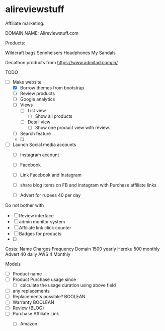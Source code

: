 # alireviewstuff

Affiliate marketing.


DOMAIN NAME:
Alireviewstuff.com



Products: 

Wildcraft bags
Sennheisers Headphones
My Sandals

Decathon products from https://www.admitad.com/in/





TODO
- [ ] Make website
    - [x] Borrow themes from bootstrap
    - [ ] Review products
    - [ ] Google analytics
    - [ ] Views
        - [ ] List view
            - [ ] Show all products
        - [ ] Detail view
            - [ ] Show one product view with review.
    - [ ] Search feature
    - [ ] 

- [ ] Launch Social media accounts
    - [ ] Instagram account
    - [ ] Facebook
    - [ ] Link Facebook and Instagram
    - [ ] share blog items on FB and instagram with Purchase affiliate links
    - [ ] Advert for rupees 40 per day


Do not bother with
- [ ] Review interface
- [ ] admin monitor system
- [ ] Affiliate link click counter
- [ ] Badges for products
- [ ] 


Costs:
Name	Charges	Frequency
Domain	1500	yearly
Heroku	500	monthly
Advert	40	daily
AWS	4	Monthly
		


Models

- [ ] Product name
- [ ] Product Purchase usage since
    - [ ] calculate the usage duration using above field
- [ ] any replacements
- [ ] Replacements possible? BOOLEAN
- [ ] Warranty BOOLEAN
- [ ] Review (BLOG)
- [ ] Purchase Affiliate Link
    - [ ] Amazon


